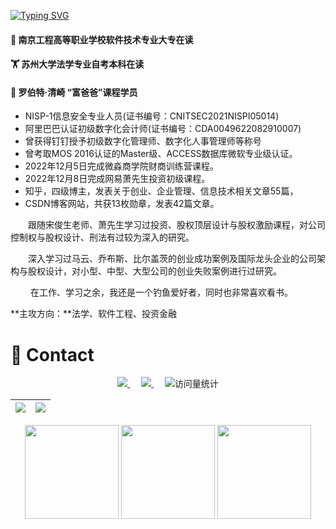 <a href="https://git.io/typing-svg"><img src="https://readme-typing-svg.demolab.com?font=Fira+Code&pause=1000&color=2168F7&center=%E7%9C%9F&vCenter=%E7%9C%9F&multiline=true&repeat=%E7%9C%9F&width=788&height=88&lines=Hi%EF%BC%81%F0%9F%91%8B%F0%9F%91%8B%F0%9F%91%8B+I'm+draper-crypto.;I+want+to+change+the+future+through+artificial+intelligence.;Create+epoch-making+products." alt="Typing SVG" /></a>

<h4>🔭 南京工程高等职业学校软件技术专业大专在读 </h4>
<h4>🏋 苏州大学法学专业自考本科在读  </h4>
<h4>👨‍ 罗伯特·清崎 “富爸爸”课程学员</h4>

- NISP-1信息安全专业人员(证书编号：CNITSEC2021NISPⅠ05014)
- 阿里巴巴认证初级数字化会计师(证书编号：CDA0049622082910007)
- 曾获得钉钉授予初级数字化管理师、数字化人事管理师等称号
- 曾考取MOS 2016认证的Master级、ACCESS数据库微软专业级认证。
- 2022年12月5日完成微淼商学院财商训练营课程。
- 2022年12月8日完成网易萧先生投资初级课程。 
- 知乎，四级博主，发表关于创业、企业管理、信息技术相关文章55篇，
- CSDN博客网站，共获13枚勋章，发表42篇文章。 

&emsp;&emsp;跟随宋俊生老师、萧先生学习过投资、股权顶层设计与股权激励课程，对公司控制权与股权设计、刑法有过较为深入的研究。 

&emsp;&emsp;深入学习过马云、乔布斯、比尔盖茨的创业成功案例及国际龙头企业的公司架构与股权设计，对小型、中型、大型公司的创业失败案例进行过研究。

&emsp;&emsp; 在工作、学习之余，我还是一个钓鱼爱好者，同时也非常喜欢看书。 

**主攻方向：**法学、软件工程、投资金融



<h1>🔗 Contact</h1>

  <div align="center">
    <a href="https://blog.csdn.net/Suprman88">
        <img src="https://img.shields.io/badge/CSDN-论坛-c32136" />
    </a>&emsp;
    <a href="https://www.zhihu.com/people/draper-crypto">
        <img src="https://img.shields.io/badge/Zhihu-知乎-blue" />
    </a>&emsp;
    <!-- visitor statistics logo 访客数统计徽标 -->
    <img src="https://komarev.com/ghpvc/?username=Draper-crypto&label=Views&color=0e75b6&style=flat" alt="访问量统计" />
</div>


| ![](https://stats.justsong.cn/api/zhihu?username=draper-crypto&theme=light&lang=zh-CN) | ![](https://stats.justsong.cn/api/csdn?id=Suprman88&theme=light&lang=zh-CN) |
| :----------------------------------------------------------: | :----------------------------------------------------------: |

<div align="center">
    <img width="150" src="https://cdn.jsdelivr.net/gh/sun0225SUN/sun0225SUN/assets/images/left.png" />    <img width="150" src="https://cdn.jsdelivr.net/gh/sun0225SUN/sun0225SUN/assets/images/cxyduck.gif" style="zoom:100%;">   <img width="150" src="https://cdn.jsdelivr.net/gh/sun0225SUN/sun0225SUN/assets/images/right.png" /></ div>
